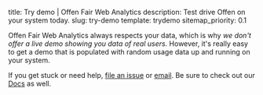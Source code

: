 title: Try demo | Offen Fair Web Analytics
description: Test drive Offen on your system today.
slug: try-demo
template: trydemo
sitemap_priority: 0.1

Offen Fair Web Analytics always respects your data, which is why *we don't offer a live demo showing you data of real users.* However, it's really easy to get a demo that is populated with random usage data up and running on your system.

If you get stuck or need help, [file an issue][gh-issues] or [email][email]. Be sure to check out our [Docs][Docs] as well.

[Docs]: https://docs.offen.dev/running-offen
[gh-issues]: https://github.com/offen/offen/issues
[email]: mailto:hioffen@posteo.de
